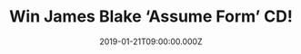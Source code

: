 ---
campaign-uuid: "c-b06cc074-2ca5-489f-b3d7-9431d07cc72f"
type: "Competition"
category: "Music"
date: "2019-01-21T09:00:00.000Z"
end-date: "2019-02-21T23:59:00.000Z"
disable-form: false
is_promoted: false
has_entry_page: true
title: "Win James Blake ‘Assume Form’ CD!"
competition-description: "<p>Mercury award winner James Blake releases his 4th studio\
  \ album Assume Form and we have one copy for you! The album features collaborations\
  \ with Travis Scott, André 3000, Metro Boomin, Moses Sumney and Rosalía (BBC sound\
  \ poll 2019). In the past 2-3 years James has been very busy collaborating with\
  \ Beyonce, Kendrick Lamar, Travis Scott, Jay Z, Frank Ocean, Oneohtrix Point Never,\
  \ Mount Kimbie and contributing to the Black Panther soundtrack.</p>\n<p>Want to\
  \ be one of the first ones hearing Blake’s new album? Click below for a chance to\
  \ win!</p>\n"
hero-header: "Win James Blake ‘Assume Form’ CD!"
terms-confirmation: "N/A"
banner-img: "https://assets.expresslyapp.com/asset-3455ea71-0ca8-4a75-a3cf-4ddb895c2ef4.jpg"
logo-left-href: "aaa.nme.com"
logo-left-image: "https://assets.expresslyapp.com/asset-06a11ba8-53aa-4409-8732-a513918732b7.jpg"
logo-left-title: "NME AAA"
bg-image-hero: "https://assets.expresslyapp.com/asset-add03a11-60c0-4189-9e3a-323117875287.jpg"
bg-image-first: "https://assets.expresslyapp.com/asset-07d625ae-7b57-4074-b5ed-6ca0db652b76.jpg"
section1-content: "<p>As unrestricted by genre as it is always underpinned by classic,\
  \ emotionally-open songwriting, James Blake’s new album is arguably his most direct,\
  \ eclectic and pure artistic statement to date. Assume Form also follows a rich\
  \ period of creative and personal evolution for James, who has spoken candidly about\
  \ his experiences of mental health, modern-day masculinity, and finding peace. Even\
  \ the album artwork would appear to represent a fundamental shift for Blake, no\
  \ longer distorted by illustration, landscape or design, but staring right at you\
  \ – and into the future.</p>\n<p>Think no more and enter the form below for a chance\
  \ to win James Blake new album, an influence that can be felt throughout the modern\
  \ musical landscape, often hiding in plain sight; allowing the man himself – as\
  \ his fourth album suggests – to always evolve. To never settle. To Assume Form.</p>\n\
  <p>Good luck!</p>\n"
entry-title: "Win James Blake ‘Assume Form’ CD!"
entry-content: "<p>Enter the draw to win James Blake ‘Assume Form’ cd by completing\
  \ the form below before 23:59 on 21st of February 2019.</p>\n"
has-winner: false
prize-description: "James Blake ‘Assume Form’ CD!"
special-conditions: "Multiple entries are allowed up to one every day\r\nThis competition\
  \ is also available on: http://club.expressly.io/competitons/\r\njames-blake-assume-form-cd"
country-restrictions:
- "GB"
---